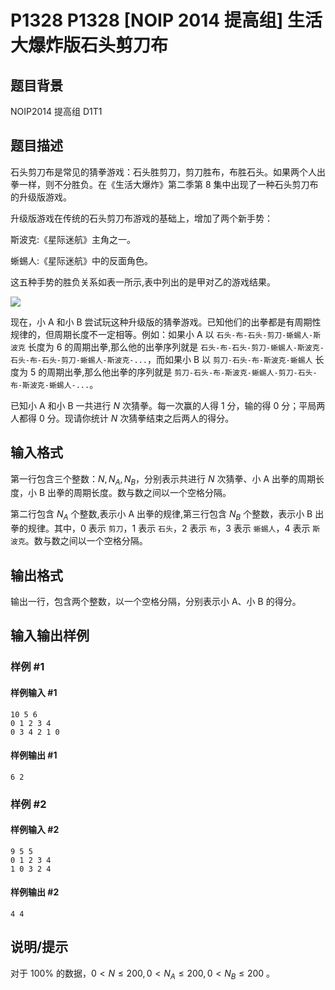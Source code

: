 # P1328 P1328 [NOIP 2014 提高组] 生活大爆炸版石头剪刀布

## 题目背景

NOIP2014 提高组 D1T1

## 题目描述

石头剪刀布是常见的猜拳游戏：石头胜剪刀，剪刀胜布，布胜石头。如果两个人出拳一样，则不分胜负。在《生活大爆炸》第二季第 8 集中出现了一种石头剪刀布的升级版游戏。

升级版游戏在传统的石头剪刀布游戏的基础上，增加了两个新手势：

斯波克:《星际迷航》主角之一。

蜥蜴人:《星际迷航》中的反面角色。

这五种手势的胜负关系如表一所示,表中列出的是甲对乙的游戏结果。

![](https://cdn.luogu.com.cn/upload/pic/1346.png)

现在，小 A 和小 B 尝试玩这种升级版的猜拳游戏。已知他们的出拳都是有周期性规律的，但周期长度不一定相等。例如：如果小 A 以 `石头-布-石头-剪刀-蜥蜴人-斯波克` 长度为 $6$ 的周期出拳,那么他的出拳序列就是 `石头-布-石头-剪刀-蜥蜴人-斯波克-石头-布-石头-剪刀-蜥蜴人-斯波克-...`，而如果小 B 以 `剪刀-石头-布-斯波克-蜥蜴人` 长度为 $5$ 的周期出拳,那么他出拳的序列就是 `剪刀-石头-布-斯波克-蜥蜴人-剪刀-石头-布-斯波克-蜥蜴人-...`。

已知小 A 和小 B 一共进行 $N$ 次猜拳。每一次赢的人得 $1$ 分，输的得 $0$ 分；平局两人都得 $0$ 分。现请你统计 $N$ 次猜拳结束之后两人的得分。

## 输入格式

第一行包含三个整数：$N,N_A,N_B$，分别表示共进行 $N$ 次猜拳、小 A 出拳的周期长度，小 B 出拳的周期长度。数与数之间以一个空格分隔。

第二行包含 $N_A$ 个整数,表示小 A 出拳的规律,第三行包含 $N_B$ 个整数，表示小 B 出拳的规律。其中，$0$ 表示 `剪刀`，$1$ 表示 `石头`，$2$ 表示 `布`，$3$ 表示 `蜥蜴人`，$4$ 表示 `斯波克`。数与数之间以一个空格分隔。

## 输出格式

输出一行，包含两个整数，以一个空格分隔，分别表示小 A、小 B 的得分。

## 输入输出样例

### 样例 #1

#### 样例输入 #1

```
10 5 6
0 1 2 3 4
0 3 4 2 1 0
```

#### 样例输出 #1

```
6 2
```

### 样例 #2

#### 样例输入 #2

```
9 5 5
0 1 2 3 4
1 0 3 2 4
```

#### 样例输出 #2

```
4 4
```

## 说明/提示

对于 $100\%$ 的数据，$0 < N \leq 200, 0 < N_A \leq 200, 0 < N_B \leq 200$ 。

